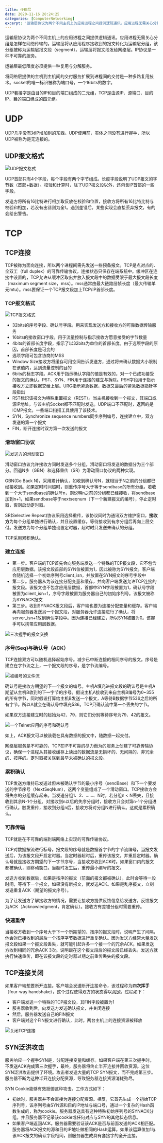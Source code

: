 ```yaml
---
title: 传输层
date: 2020-11-16 20:24:25
categories: [ComputerNetworking]
excerpt: '运输层协议为两个不同主机上的应用进程之间提供逻辑通讯。应用进程无需关心分组是怎样在网络传输的。运输层将从应用程序接收到的报文转化为运输层分组，该分组被称为运输层报文段（segment）'
---
```


运输层协议为两个不同主机上的应用进程之间提供逻辑通讯。应用进程无需关心分组是怎样在网络传输的。运输层将从应用程序接收到的报文转化为运输层分组，该分组被称为运输层报文段（segment）。运输层将报文段发给网络层。IP协议是一种不可靠的服务。

运输层最低限度必须提供一种复用与分解服务。

将网络层提供的主机到主机间的交付服务扩展到进程间的交付是一种多路复用技术。socket的唯一标识被称为端口号，一个16bits的数字。

UDP套接字是由目的IP和目的端口组成的二元组，TCP是由源IP、源端口、目的IP、目的端口组成的四元组。

# UDP

UDP几乎没有对IP增加别的东西。UDP使用前，实体之间没有进行握手，所以UDP被称为是无连接的。

## UDP报文格式

![UDP报文格式](/assets/images/computer-networking/transport-layer/udp-segment-structure.png)

UDP首部只有4个字段，每个字段有两个字节组成。长度字段说明了UDP报文的字节数（首部+数据）。校验和计算时，除了UDP报文段以外，还包含IP首部的一些字段。

发送方将所有16比特进行相加取反放在校验和位置，接收方将所有16比特比特与校验和相加，若没有出错则为全1。遇到差错后，某些实现会直接丢弃报文，有的会给出警告。

# TCP

## TCP连接

TCP被称为面向连接，所以两个进程间需先发送一些预备报文。TCP是点对点的、全双工（full duplex）的可靠传输协议。连接状态只保存在端系统中。缓冲区在连接中设置的，TCP允许从缓冲区取出并放入报文段中的数据受限于最大报文段长度（maximum segment size，mss）。mss通常由最大链路层帧长度（最大传输单元mtu）。mss要保证一个TCP报文段加上TCP/IP首部长度。

### TCP报文格式

![TCP报文格式](/assets/images/computer-networking/transport-layer/TCP-segment-structure.png)

- 32bits的序号字段、确认号字段。用来实现发送方和接收方的可靠数据传输服务
- 16bits的接收窗口字段。用于流量控制与指示接收方愿意接受的字节数量
- 4bits的首部长度字段，指示了以32bits为单位的首部长度。由于选项字段的原因，首部长度是可变的
- 选项字段可包含协商的MSS
- Window Size接收方将缓存可用空间告诉发送方，通过将未确认数据大小限制在该值内，达到流量控制的目的
- 6bits的标志字段。ACK用于指示确认字段的值是有效的，对一个已成功接受的报文的确认。PST、SYN、FIN用于连接的建立与拆除。PSH字段用于指示接收方立即数据交给上层。URG指示紧急数据，数据又最后的紧急数据指针字段指出
- RST标识该报文为特殊重置报文（REST）。当主机接收到一个报文，其端口或源IP地址，与该主机Socket都不匹配时发送。UDP端口不匹配时，返回的是ICMP报文。一些端口扫描工具使用了该技术。
- SYN，Synchronize sequence numbers同步序列编号，连接建立中，双方发送的第一个报文
- FIN，断开连接时双方第一次发送的报文


### 滑动窗口协议

![发送方的滑动窗口](/assets/images/computer-networking/transport-layer/window.png)

滑动窗口协议允许接收方同时发送多个分组，滑动窗口将发送的数据分为三个部分。回退N步（GBN）和选择重传（SR）为滑动窗口协议的两种实现。

GBN(Go Back N)，采用累计确认，如收到确认号N，就相当于N之前的分组都已经接收到。如果定时时间超时，则重传序号大于等于sendbase的所有分组。若收到一个大于sendbase的确认号n，则说明n之前的分组都已经接收，将sendbase加到n+1，如果sendbase等于nextseqnum（下一个新建报文的编号），停止定时器，否则启动定时器。

SR(Selective Repeat)协议采用选择重传，该协议同时为通讯双方维护窗口，**接收方**为每个分组单独进行确认，并且设置缓存，等待接收到有序分组后再向上层交付。发送方为每个分组单独设置定时器，超时时只发送未确认的分组。

TCP采用累积确认。

### 建立连接

- 第一步。客户端的TCP首先会向服务端发送一个特殊的TCP报文段，它不包含应用层数据。该报文段首部的SYN位被置为1，因此被称为SYN报文。客户端会随机选择一个初始序列号client_isn，并放置在SYN报文的序号字段中
- 第二步。服务器从为该连接分配变量和缓存，并向客户端发送允许TCP连接的报文段。该报文也不包含应用层数据，首部中SYN字段被置为1，确认号字段被置为client_isn+1，序号字段被置为服务器自己的初始序列号。该报文被称为SYNACK报文
- 第三步。收到SYNACK报文段后，客户端也要为连接分配变量和缓存。客户端再向服务器发送另一个报文段，对服务器允许连接进行了确认，将server_isn+1放到确认字段中。因为连接已经建立，所以SYN被置为0。该握手可以携带应用层数据。

![三次握手的报文交换](/assets/images/computer-networking/transport-layer/TCP-three-way-handshake.png)

### 序号(Seq)与确认号（ACK）

TCP连接双方可以随机选择起始序号。减少已中断连接的相同序号的报文。序号是建立在字节流之上，一个报文段的序号，是字节流编号。

![被编号的文件流](/assets/images/computer-networking/transport-layer/TCP-data-segment.png)

确认号是接收方期望的下一个报文的编号。主机A填充进报文段的确认号是主机A期望从主机B收到的下一字节的序号。假设主机A接收到来自主机B编号为0~355的所有字节，同时假设打算给主机B发送一个报文，A等待B数据字节536之后的所有字节，所以A就会在确认号中填充536。TCP只确认流中第一个丢失的字节。

如果双方连接建立时的起始为42、79，则它们分别等待序号为79、42的报文。

![一个Telnet应用的序号和确认号](/assets/images/computer-networking/transport-layer/Telnet-application-over-TCP.png)

如上，ACK报文可以被装载在具有数据的报文中，随数据一起交付。

网络层服务是不可靠的，TCP在IP不可靠的尽力而为的服务上创建了可靠传输协议，确保一个进程从其接收缓存上读出的数据流是无损坏的、无间隔的、非冗余的、按序的。定时器被关联到最早未被确认的报文段。

### 累积确认

TCP发送方维持已发送过但未被确认字节的最小序号（sendBase）和下一个要发送的字节序号（NextSeqNum），这两个变量组成了一个滑动窗口。TCP接收方会将失序的分组缓存起来。当发送分组1、2、......、N时，若分组n < N丢失，且接收到其余N-1个分组，对接收到n以后的失序分组时，接收方只会对第n-1个分组进行确认。触发重传，接收到分组n后，接收方将对分组N进行确认。这就是累积确认。

### 可靠传输

TCP就是在不可靠的端到端网络上实现的可靠传输协议。

TCP对数据按流进行标号，报文段的序号就是数据首字节的字节流编号，当报文发送后，为该报文段开启定时器。当定时器超时后，重传该报文，并重启定时器。确认号就是接收方期望的下一字节序号，当接收方收到ACK时，如果窗口内的报文都被确认，则移动窗口。当超时发生后，重传最小编号的报文。

发送方收到数据后，如果是按序的报文（前面的报文都被确认），此时会等待一段时间，等待下一个报文，如果没有新报文，就发送ACK。如果是乱序报文，立刻发送重复ACK（期望的报文序号）。

为了让发送方了解接收方的情况，需要让接收方提供反馈信息给发送方。反馈报文为ACK（Acknowledgment，肯定确认）。接收方有差错分组时需要重传。


### 快速重传

当接收方收到一个序号大于下一个所期望的、按序的报文段时，说明产生了间隔，他会对已接收到的最后一个按序字节数据进行重复确认。因为发送方经常大量发送报文段如果一个报文段丢失，就可能引起许多一个接一个的冗余ACK。如果发送方收到相同的冗余ACK 3次。说明跟在这个报文段后的报文段已经丢失。发送方就执行快速重传，即在该报文段的定时器过期之前重传丢失的报文段。

## TCP连接关闭

如果客户端想要断开连接，客户端会发送断开连接命令，该过程称为**四次挥手**（four-way handshake），这个过程使得双方的状态得以[*同步*](https://www.zhihu.com/question/67013338/answer/248375813)。过程如下：

- 客户端发送一个特殊的TCP报文段，其FIN字段被置为1
- 服务器收到后，向发送方发送确认报文，并关闭连接
- 然后，服务器发送自己的FIN报文
- 客户端对这个FIN报文进行确认，此时，两台主机上的连接资源被释放

![关闭TCP连接](/assets/images/computer-networking/transport-layer/TCP_CLOSE.svg)

## SYN泛洪攻击

服务响应一个握手SYN是，分配连接变量和缓存。如果客户端在第三次握手时，不发送ACK完成第三次握手，最终，服务器将终止半开连接并回收资源。这位SYN泛洪攻击提供了环境。攻击者发送大量的TCP SYN报文，而不完成第三步。服务器不断为这种半开连接分配资源，导致服务器连接资源消耗殆尽。

SYN Cookie能够有效抵御这种攻击。工作方式如下：

- 初始时，服务器并不会直接为连接分配资源。相反，它首先生成一个初始TCP序列号，该序列号由SYN源和目的IP地址与端口号，通过一个复杂的Hash函数生成的，称为cookie。服务器发送具有这种特殊初始序列号的SYNACK分组。并且服务器不记录该cookie或任何对应与SYN的其他状态信息。
- 如果客户端返回ACK，服务器需要验证该ACK是否与前面发送的ACK相匹配。服务器将ACK报文的源和目的IP地址做相同的Hash运算，如果该运算值加1与该ACK报文的确认字段相同，则服务器生成具有套接字的全开连接。